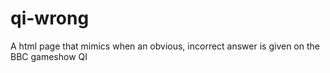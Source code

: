 qi-wrong
========

A html page that mimics when an obvious, incorrect answer is given on the BBC gameshow QI

